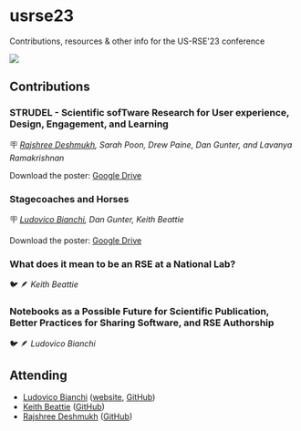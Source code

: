 # usrse23

Contributions, resources &amp; other info for the US-RSE'23 conference

![](https://us-rse.org/usrse23/assets/img/USRSE_Conference23_CityscapeBanner_FreeToUsePhoto.png)

## Contributions

### STRUDEL - Scientific sofTware Research for User experience, Design, Engagement, and Learning

:placard: _<ins>Rajshree Deshmukh</ins>, Sarah Poon, Drew Paine, Dan Gunter, and Lavanya Ramakrishnan_

Download the poster: [Google Drive](https://drive.google.com/file/d/1grLE_xoWpA5vvT7EGnU4hPVdpcS1hVmq/view?usp=sharing)

### Stagecoaches and Horses

:placard: _<ins>Ludovico Bianchi</ins>, Dan Gunter, Keith Beattie_

Download the poster: [Google Drive](https://drive.google.com/file/d/1RWOeA2c5_5kbsnjIzAyrZHL6hMmnRt9N/view?usp=sharing)

### What does it mean to be an RSE at a National Lab?

🐦 🪶 _Keith Beattie_

### Notebooks as a Possible Future for Scientific Publication, Better Practices for Sharing Software, and RSE Authorship

🐦 🪶 _Ludovico Bianchi_

## Attending

- [Ludovico Bianchi](https://crd.lbl.gov/divisions/scidata/sustainable-software-engineering/staff/ludovico-bianchi/) ([website](https://ludob.com), [GitHub](https://github.com/lbianchi-lbl))
- [Keith Beattie](https://crd.lbl.gov/divisions/scidata/sustainable-software-engineering/staff/keith-beattie/) ([GitHub](https://github.com/ksbeattie))
- [Rajshree Deshmukh](https://crd.lbl.gov/divisions/scidata/uds/staff/rajshree-deshmukh/) ([GitHub](https://github.com/Rjdesh))
